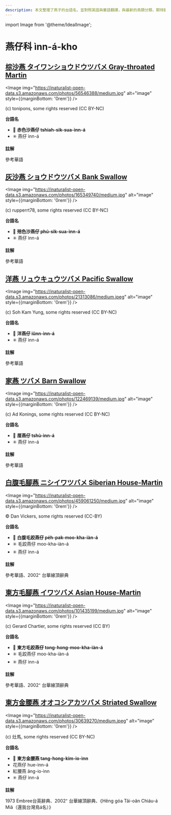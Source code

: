 ```yaml
---
description: 本文整理了燕子的台語名，並對照英語與華語翻譯，與最新的鳥類分類，期待能夠供未來的台語鳥類圖鑑當作參考
---
```


import Image from '@theme/IdealImage';

# 燕仔科 ìnn-á-kho

## [棕沙燕 タイワンショウドウツバメ Gray-throated Martin](https://ebird.org/species/gytmar1)

<Image img="https://inaturalist-open-data.s3.amazonaws.com/photos/56546388/medium.jpg" alt="image" style={{marginBottom: '0rem'}} />

<div className="image-caption">
(c) tonipons, some rights reserved (CC BY-NC)
</div>

**台語名**

- 🎯 **赤色沙燕仔 tshiah-sik-sua-ìnn-á**
- ✳️ 燕仔 ìnn-á

**註解**

參考華語

## [灰沙燕 ショウドウツバメ Bank Swallow](https://ebird.org/species/banswa)

<Image img="https://inaturalist-open-data.s3.amazonaws.com/photos/165349740/medium.jpg" alt="image" style={{marginBottom: '0rem'}} />

<div className="image-caption">
(c) rupperrt78, some rights reserved (CC BY-NC)
</div>

**台語名**

- 🎯 **殕色沙燕仔 phú-sik-sua-ìnn-á**
- ✳️ 燕仔 ìnn-á

**註解**

參考華語

## [洋燕 リュウキュウツバメ Pacific Swallow](https://ebird.org/species/pacswa1)

<Image img="https://inaturalist-open-data.s3.amazonaws.com/photos/21313086/medium.jpeg" alt="image" style={{marginBottom: '0rem'}} />

<div className="image-caption">
(c) Soh Kam Yung, some rights reserved (CC BY-NC)
</div>

**台語名**

- 🎯 **洋燕仔 iûnn-ìnn-á**
- ✳️ 燕仔 ìnn-á

**註解**

參考華語

## [家燕 ツバメ Barn Swallow](https://ebird.org/species/barswa)

<Image img="https://inaturalist-open-data.s3.amazonaws.com/photos/122469139/medium.jpg" alt="image" style={{marginBottom: '0rem'}} />

<div className="image-caption">
(c) Ad Konings, some rights reserved (CC BY-NC)
</div>

**台語名**

- 🎯 **厝燕仔 tshù-ìnn-á**
- ✳️ 燕仔 ìnn-á

**註解**

參考華語

## [白腹毛腳燕 ニシイワツバメ Siberian House-Martin](https://ebird.org/species/comhom2)

<Image img="https://inaturalist-open-data.s3.amazonaws.com/photos/459061250/medium.jpg" alt="image" style={{marginBottom: '0rem'}} />

<div className="image-caption">
© Dan Vickers, some rights reserved (CC-BY)
</div>

**台語名**

- 🎯 **白腹毛跤燕仔 pe̍h-pak-moo-kha-iàn-á**
- ✳️ 毛跤燕仔 moo-kha-iàn-á
- ✳️ 燕仔 ìnn-á

**註解**

參考華語、2002⁺ 台華線頂辭典

## [東方毛腳燕 イワツバメ Asian House-Martin](https://ebird.org/species/ashmar1)

<Image img="https://inaturalist-open-data.s3.amazonaws.com/photos/101435199/medium.jpg" alt="image" style={{marginBottom: '0rem'}} />

<div className="image-caption">
(c) Gerard Chartier, some rights reserved (CC BY)
</div>

**台語名**

- 🎯 **東方毛跤燕仔 tong-hong-moo-kha-iàn-á**
- ✳️ 毛跤燕仔 moo-kha-iàn-á
- ✳️ 燕仔 ìnn-á

**註解**

參考華語、2002⁺ 台華線頂辭典

## [東方金腰燕 オオコシアカツバメ Striated Swallow](https://ebird.org/species/strswa2)

<Image img="https://inaturalist-open-data.s3.amazonaws.com/photos/30639270/medium.jpeg" alt="image" style={{marginBottom: '0rem'}} />

<div className="image-caption">
(c) 灶馬, some rights reserved (CC BY-NC)
</div>

**台語名**

- 🎯 **東方金腰燕 tang-hong-kim-io-ìnn**
- 花燕仔 hue-ìnn-á
- 紅腰燕 âng-io-ìnn
- ✳️ 燕仔 ìnn-á

**註解**

1973 Embree台英辭典、2002⁺ 台華線頂辭典、《Hêng góa Tâi-oân Chiáu-á Miâ（還我台灣鳥á名）》

